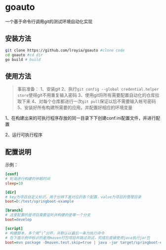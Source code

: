 # goauto
一个基于命令行调用git的测试环境自动化实现

## 安装方法

```bash
git clone https://github.com/lroyia/goauto #clone code
cd goauto #cd dir
go build # build
```

## 使用方法

> 事前准备：
> 1、安装git
> 2、执行`git config --global credential.helper store`使得git不用重复输入密码
> 3、使用git将所有需要配置自动化的仓库拉取下来
> 4、对每个仓库都进行一次`git pull`保证以后不需要输入帐号密码
> 5、安装好所有构建所需要的应用，并配置好相应的环境变量

1、在构建出来的可执行程序存放的同一目录下下创建conf.ini配置文件，并进行配置

2、运行可执行程序

## 配置说明

示例：
```ini
[conf]
# 轮询进行构建的休眠时间
sleep=10

[dir]
# key为项目自定义标识，用于分辨下面对应的各个配置，value为项目的管理目录
boot=D:/test/springboot-example

[branch]
# 这里配置的是项目需要监听并构建的是哪一个分支
boot=develop

[script]
# 构建脚本，多个用“|”分开，并默认以最后一条为执行命令
# 在下面示例中标识的是用maven打包项目并跳过测试，完成后直接使用java执行jar包
boot=mvn package -Dmaven.test.skip=true | java -jar target/springboot-example-0.0.1-SNAPSHOT.jar
```